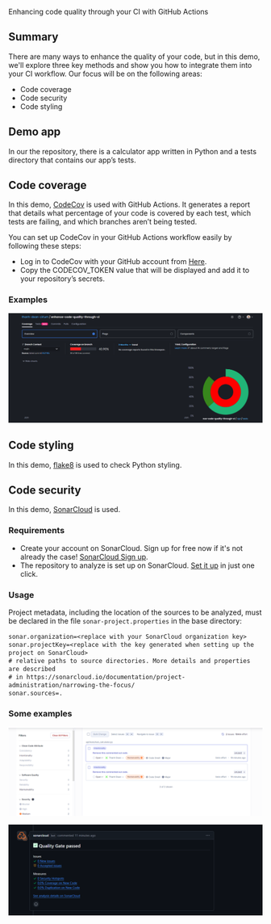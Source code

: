 Enhancing code quality through your CI with GitHub Actions

## Summary

There are many ways to enhance the quality of your code, but in this demo, we'll explore three key methods and show you how to integrate them into your CI workflow. Our focus will be on the following areas:

- Code coverage
- Code security
- Code styling

## Demo app

In our the repository, there is a calculator app written in Python and a tests directory that contains our app’s tests.

## Code coverage

In this demo, [CodeCov](https://about.codecov.io/) is used with GitHub Actions. It generates a report that details what percentage of your code is covered by each test, which tests are failing, and which branches aren’t being tested.

You can set up CodeCov in your GitHub Actions workflow easily by following these steps:

- Log in to CodeCov with your GitHub account from [Here](https://app.codecov.io/login/).
- Copy the CODECOV_TOKEN value that will be displayed and add it to your repository’s secrets.

### Examples

![alt text](image.png)

## Code styling

In this demo, [flake8](https://flake8.pycqa.org/en/latest/) is used to check Python styling.

## Code security

In this demo, [SonarCloud](https://www.sonarsource.com/) is used.

### Requirements

- Create your account on SonarCloud. Sign up for free now if it's not already the case! [SonarCloud Sign up](https://www.sonarsource.com/products/sonarcloud/signup/?utm_medium=referral&utm_source=github&utm_campaign=sc-signup&utm_content=signup-sonarcloud-listing-x-x&utm_term=ww-psp-x).
- The repository to analyze is set up on SonarCloud. [Set it up](https://sonarcloud.io/projects/create) in just one click.

### Usage

Project metadata, including the location of the sources to be analyzed, must be declared in the file `sonar-project.properties` in the base directory:

```
sonar.organization=<replace with your SonarCloud organization key>
sonar.projectKey=<replace with the key generated when setting up the project on SonarCloud>
# relative paths to source directories. More details and properties are described
# in https://sonarcloud.io/documentation/project-administration/narrowing-the-focus/
sonar.sources=.
```

### Some examples

![alt text](image-1.png)

![alt text](image-2.png)
